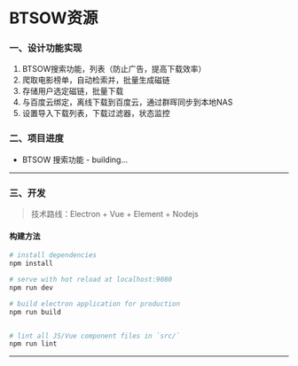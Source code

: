 # BTSOW资源
### 一、设计功能实现
1. BTSOW搜索功能，列表（防止广告，提高下载效率）
2. 爬取电影榜单，自动检索并，批量生成磁链
3. 存储用户选定磁链，批量下载
4. 与百度云绑定，离线下载到百度云，通过群晖同步到本地NAS
5. 设置导入下载列表，下载过滤器，状态监控

### 二、项目进度
- BTSOW 搜索功能  - building...
---
### 三、开发
> 技术路线：Electron + Vue + Element + Nodejs

#### 构建方法

``` bash
# install dependencies
npm install

# serve with hot reload at localhost:9080
npm run dev

# build electron application for production
npm run build


# lint all JS/Vue component files in `src/`
npm run lint

```

---
